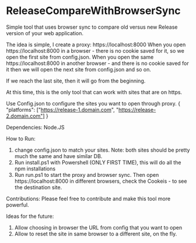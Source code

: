 # ReleaseCompareWithBrowserSync
Simple tool that uses browser sync to compare old versus new Release version of your web application.

The idea is simple, I create a proxy: https://localhost:8000
When you open https://localhost:8000 in a browser - there is no cookie saved for it, so we open the first site from config.json.
When you open the same https://localhost:8000 in another browser - and there is no cookie saved for it then we will open the next site from config.json and so on.

If we reach the last site, then it will go from the beginning.

At this time, this is the only tool that can work with sites that are on https. 

Use Config.json to configure the sites you want to open through proxy.
{
  "platforms": ["https://release-1.domain.com", "https://release-2.domain.com"]
}

Dependencies:
Node.JS

How to Run:
1. change config.json to match your sites. Note: both sites should be pretty much the same and have similar DB.
2. Run install.ps1 with Powershell (ONLY FIRST TIME), this will do all the npm installations
3. Run run.ps1 to start the proxy and browser sync. Then open https://localhost:8000 in different browsers, check the Cookeis - to see the destination site.

Contributions:
Please feel free to contribute and make this tool more powerful.

Ideas for the future:
1. Allow choosing in browser the URL from config that you want to open
2. Allow to reset the site in same browser to a different site, on the fly.
